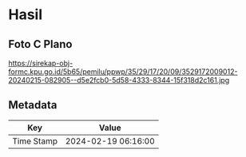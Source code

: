 # Hasil

## Foto C Plano

https://sirekap-obj-formc.kpu.go.id/5b65/pemilu/ppwp/35/29/17/20/09/3529172009012-20240215-082905--d5e2fcb0-5d58-4333-8344-15f318d2c161.jpg


## Metadata

| Key        | Value               |
| ---------- | ------------------- |
| Time Stamp | 2024-02-19 06:16:00 |



